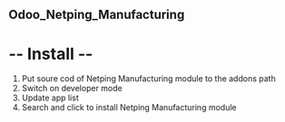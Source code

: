 Odoo_Netping_Manufacturing
------------------------

# -- Install --
1) Put soure cod of Netping Manufacturing module to the addons path
2) Switch on developer mode
3) Update app list
4) Search and click to install Netping Manufacturing module





